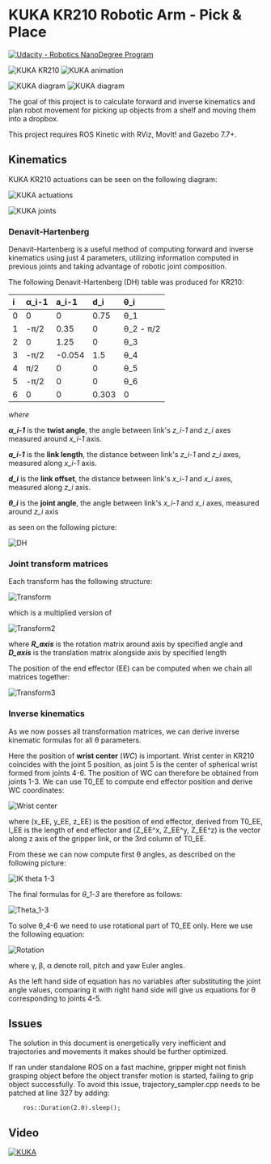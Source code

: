 # KUKA KR210 Robotic Arm - Pick & Place
[![Udacity - Robotics NanoDegree Program](https://s3-us-west-1.amazonaws.com/udacity-robotics/Extra+Images/RoboND_flag.png)](https://www.udacity.com/robotics)

![KUKA KR210](images/kuka_kr210.jpg)
![KUKA animation](images/kuka_animation.gif)

![KUKA diagram](images/kuka_diagram_1.gif)
![KUKA diagram](images/kuka_diagram_2.gif)

The goal of this project is to calculate forward and inverse kinematics and plan robot movement for picking up objects from a shelf
and moving them into a dropbox.

This project requires ROS Kinetic with RViz, MovIt! and Gazebo 7.7+.



## Kinematics
KUKA KR210 actuations can be seen on the following diagram:

![KUKA actuations](images/kuka_actuations.png)

![KUKA joints](images/KR201_joints.png)

### Denavit-Hartenberg

Denavit-Hartenberg is a useful method of computing forward and inverse kinematics using just 4 parameters, utilizing 
information computed in previous joints and taking advantage of robotic joint composition.

The following Denavit-Hartenberg (DH) table was produced for KR210:

| i | &alpha;_i-1 | a_i-1 | d_i | &theta;_i 
| :-------- | :-------- | :-------- | :-------- | :-------- 
| 0 | 0 | 0| 0.75 | &theta;_1 
| 1 | -&pi;/2 | 0.35 | 0 | &theta;_2 - &pi;/2 
| 2 | 0 | 1.25 | 0 | &theta;_3 
| 3 | -&pi;/2 | -0.054 | 1.5 | &theta;_4 
| 4 | &pi;/2 | 0 | 0 | &theta;_5 
| 5 | -&pi;/2 | 0 | 0 | &theta;_6 
| 6 | 0 | 0 | 0.303 | 0  
    
*where*

***&alpha;_i-1*** is the **twist angle**, the angle between link's *z_i-1* and *z_i* axes measured around *x_i-1* axis.

***a_i-1*** is the **link length**, the distance between link's *z_i-1* and *z_i* axes, measured along *x_i-1* axis.

***d_i*** is the **link offset**, the distance between link's *x_i-1* and *x_i* axes, measured along *z_i* axis.

***&theta;_i*** is the **joint angle**, the angle between link's *x_i-1* and *x_i* axes, measured around *z_i* axis 

    
as seen on the following picture:

![DH](images/DH_description.png)    
    
### Joint transform matrices

Each transform has the following structure:

![Transform](images/transforms.png)

which is a multiplied version of 

![Transform2](images/transforms2.png)

where ***R_axis*** is the rotation matrix around axis by specified angle and ***D_axis*** is the translation matrix 
alongside axis by specified length

The position of the end effector (EE) can be computed when we chain all matrices together:

![Transform3](images/transforms3.png)

### Inverse kinematics

As we now posses all transformation matrices, we can derive inverse kinematic formulas for all &theta; parameters.

Here the position of **wrist center** (*WC*) is important. Wrist center in KR210 coincides with the joint 5 position, 
as joint 5 is the center of spherical wrist formed from joints 4-6. The position of WC can therefore be obtained from
joints 1-3. We can use T0_EE to compute end effector position and derive WC coordinates:

![Wrist center](images/wrist_center.png)

where (x_EE, y_EE, z_EE) is the position of end effector, derived from T0_EE, l_EE is the length of end effector and
(Z_EE^x, Z_EE^y, Z_EE^z) is the vector along z axis of the gripper link, or the 3rd column of T0_EE. 
 
From these we can now compute first &theta; angles, as described on the following picture:

![IK theta 1-3](images/inverse_kinematics_theta_1-3.png)

The final formulas for *&theta;_1-3* are therefore as follows:

![Theta_1-3](images/theta_1-3.png)

To solve &theta;_4-6 we need to use rotational part of T0_EE only. Here we use the following equation:

![Rotation](images/rotation_submatrices.png)

where &gamma;, &beta;, &alpha; denote roll, pitch and yaw Euler angles.

As the left hand side of equation has no variables after substituting the joint angle values, comparing it with right 
hand side will give us equations for &theta; corresponding to joints 4-5.

## Issues

The solution in this document is energetically very inefficient and trajectories and movements it makes should
be further optimized.

If ran under standalone ROS on a fast machine, gripper might not finish grasping object before the object transfer
motion is started, failing to grip object successfully. To avoid this issue, trajectory_sampler.cpp needs to be patched
at line 327 by adding:

        ros::Duration(2.0).sleep();

## Video
[![KUKA](images/kuka_video_snapshot.JPG)](https://raw.githubusercontent.com/squared9/Robotics/master/Robotic_Arm-Pick_and_Place-Kinematics/video/kuka.mp4)
